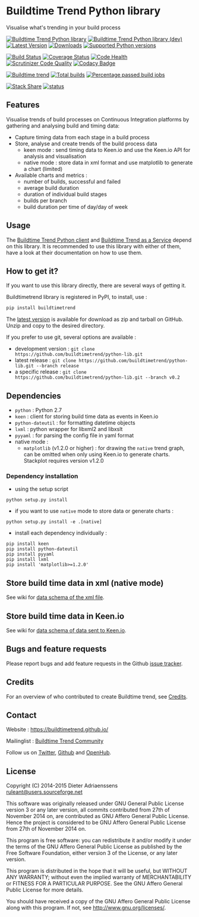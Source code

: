 Buildtime Trend Python library
==============================

Visualise what's trending in your build process

[![Buildtime Trend Python library](http://img.shields.io/badge/release-v0.2-blue.svg)](https://github.com/buildtimetrend/python-lib/releases/latest)
[![Buildtime Trend Python library (dev)](http://img.shields.io/badge/dev-v0.3.dev-blue.svg)](https://github.com/buildtimetrend/python-lib/zipball/master)
[![Latest Version](https://pypip.in/version/buildtimetrend/badge.svg)](https://pypi.python.org/pypi/buildtimetrend/)
[![Downloads](https://pypip.in/download/buildtimetrend/badge.svg)](https://pypi.python.org/pypi/buildtimetrend/)
[![Supported Python versions](https://pypip.in/py_versions/buildtimetrend/badge.svg)](https://pypi.python.org/pypi/buildtimetrend/)

[![Build Status](https://travis-ci.org/buildtimetrend/python-lib.svg?branch=master)](https://travis-ci.org/buildtimetrend/python-lib)
[![Coverage Status](https://coveralls.io/repos/buildtimetrend/python-lib/badge.png?branch=master)](https://coveralls.io/r/buildtimetrend/python-lib?branch=master)
[![Code Health](https://landscape.io/github/buildtimetrend/python-lib/master/landscape.png)](https://landscape.io/github/buildtimetrend/python-lib/master)
[![Scrutinizer Code Quality](https://scrutinizer-ci.com/g/buildtimetrend/python-lib/badges/quality-score.png?b=master)](https://scrutinizer-ci.com/g/buildtimetrend/python-lib/?branch=master)
[![Codacy Badge](https://www.codacy.com/project/badge/38e1a8fcf164434f87389a693368d0f2)](https://www.codacy.com/public/ruleant/python-lib)

[![Buildtime trend](https://buildtimetrend-dev.herokuapp.com/badge/buildtimetrend/python-lib/latest)](https://buildtimetrend-dev.herokuapp.com/dashboard/buildtimetrend/python-lib/index.html)
[![Total builds](https://buildtimetrend-dev.herokuapp.com/badge/buildtimetrend/python-lib/builds/month)](https://buildtimetrend-dev.herokuapp.com/dashboard/buildtimetrend/python-lib/index.html)
[![Percentage passed build jobs](https://buildtimetrend-dev.herokuapp.com/badge/buildtimetrend/python-lib/passed/month)](https://buildtimetrend-dev.herokuapp.com/dashboard/buildtimetrend/python-lib/index.html)

[![Stack Share](http://img.shields.io/badge/tech-stack-0690fa.svg)](http://stackshare.io/ruleant/buildtime-trend)
[![status](https://sourcegraph.com/api/repos/github.com/buildtimetrend/python-lib/.badges/status.svg)](https://sourcegraph.com/github.com/buildtimetrend/python-lib)


Features
--------

Visualise trends of build processes on Continuous Integration platforms by gathering and analysing build and timing data: 

- Capture timing data from each stage in a build process
- Store, analyse and create trends of the build process data
  - keen mode : send timing data to Keen.io and use the Keen.io API for analysis and visualisation
  - native mode : store data in xml format and use matplotlib to generate a chart (limited)
- Available charts and metrics :
  - number of builds, successful and failed
  - average build duration
  - duration of individual build stages
  - builds per branch
  - build duration per time of day/day of week

Usage
-----

The [Buildtime Trend Python client](https://github.com/buildtimetrend/python-client) and [Buildtime Trend as a Service](https://github.com/buildtimetrend/service) depend on this library.
It is recommended to use this library with either of them, have a look at their documentation on how to use them.

How to get it?
--------------

If you want to use this library directly, there are several ways of getting it.

Buildtimetrend library is registered in PyPI, to install, use :

```bash
pip install buildtimetrend
```

The [latest version](https://github.com/buildtimetrend/python-lib/releases/latest) is available for download as zip and tarball on GitHub. Unzip and copy to the desired directory.

If you prefer to use git, several options are available :

- development version : `git clone https://github.com/buildtimetrend/python-lib.git`
- latest release : `git clone https://github.com/buildtimetrend/python-lib.git --branch release`
- a specific release : `git clone https://github.com/buildtimetrend/python-lib.git --branch v0.2`

Dependencies
------------

- `python` : Python 2.7
- `keen` : client for storing build time data as events in Keen.io
- `python-dateutil` : for formatting datetime objects
- `lxml` : python wrapper for libxml2 and libxslt
- `pyyaml` : for parsing the config file in yaml format
- native mode :
  - `matplotlib` (v1.2.0 or higher) : for drawing the `native` trend graph, can be omitted when only using Keen.io to generate charts. Stackplot requires version v1.2.0

### Dependency installation

- using the setup script

`python setup.py install`

- if you want to use `native` mode to store data or generate charts  :

`python setup.py install -e .[native]`

- install each dependency individually :

```
pip install keen
pip install python-dateutil
pip install pyyaml
pip install lxml
pip install 'matplotlib>=1.2.0'
```


Store build time data in xml (native mode)
------------------------------------------

See wiki for [data schema of the xml file](https://github.com/buildtimetrend/python-lib/wiki/Structure#data-file-in-native-mode).


Store build time data in Keen.io
--------------------------------

See wiki for [data schema of data sent to Keen.io](https://github.com/buildtimetrend/python-lib/wiki/Structure#data-structures-in-keen-mode).


Bugs and feature requests
-------------------------

Please report bugs and add feature requests in the Github [issue tracker](https://github.com/buildtimetrend/python-lib/issues).


Credits
-------

For an overview of who contributed to create Buildtime trend, see [Credits](https://github.com/buildtimetrend/python-lib/wiki/Credits).

Contact
-------

Website : https://buildtimetrend.github.io/

Mailinglist : [Buildtime Trend Community](https://groups.google.com/d/forum/buildtimetrend-dev)

Follow us on [Twitter](https://twitter.com/buildtime_trend), [Github](https://github.com/buildtimetrend/python-lib) and [OpenHub](https://www.openhub.net/p/buildtime-trend).


License
-------

Copyright (C) 2014-2015 Dieter Adriaenssens <ruleant@users.sourceforge.net>

This software was originally released under GNU General Public License version 3 or any later version, all commits contributed from 27th of November 2014 on, are contributed as GNU Affero General Public License. Hence the project is considered to be GNU Affero General Public License from 27th of November 2014 on.

This program is free software: you can redistribute it and/or modify
it under the terms of the GNU Affero General Public License as published by
the Free Software Foundation, either version 3 of the License, or
any later version.

This program is distributed in the hope that it will be useful,
but WITHOUT ANY WARRANTY; without even the implied warranty of
MERCHANTABILITY or FITNESS FOR A PARTICULAR PURPOSE.  See the
GNU Affero General Public License for more details.

You should have received a copy of the GNU Affero General Public License
along with this program.  If not, see <http://www.gnu.org/licenses/>.
